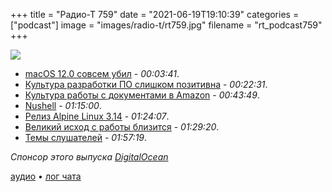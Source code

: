 +++
title = "Радио-Т 759"
date = "2021-06-19T19:10:39"
categories = ["podcast"]
image = "images/radio-t/rt759.jpg"
filename = "rt_podcast759"
+++

![](https://radio-t.com/images/radio-t/rt759.jpg)

- [macOS 12.0 совсем убил](https://developer.apple.com/forums/thread/681907) - *00:03:41*.
- [Культура разработки ПО слишком позитивна](https://habr.com/ru/company/vdsina/blog/562634/) - *00:22:31*.
- [Культура работы с документами в Amazon](https://www.justingarrison.com/blog/2021-03-15-the-document-culture-of-amazon/) - *00:43:49*.
- [Nushell](https://github.com/nushell/nushell) - *01:15:00*.
- [Релиз Alpine Linux 3.14](https://www.opennet.ru/opennews/art.shtml?num=55338) - *01:24:07*.
- [Великий исход с работы близится](https://www.axios.com/resignations-companies-e279fcfc-c8e7-4955-8a9b-47562490ee55.html) - *01:29:20*.
- [Темы слушателей](https://radio-t.com/p/2021/06/15/prep-759/) - *01:57:19*.

*Спонсор этого выпуска [DigitalOcean](https://do.co/radiot)*


[аудио](https://cdn.radio-t.com/rt_podcast759.mp3) • [лог чата](https://chat.radio-t.com/logs/radio-t-759.html)
<audio src="https://cdn.radio-t.com/rt_podcast759.mp3" preload="none"></audio>
